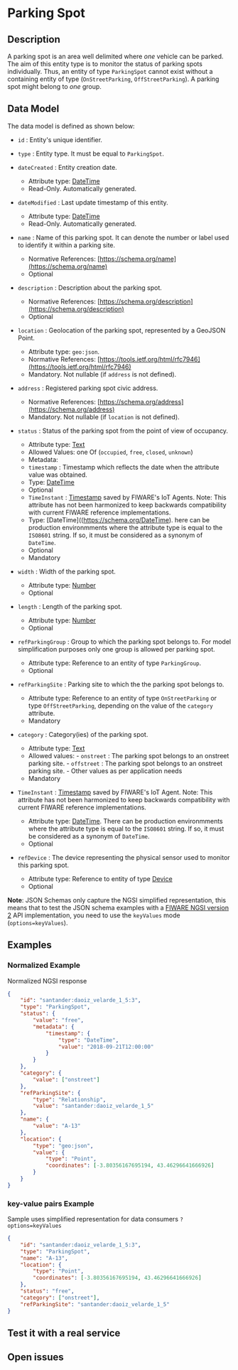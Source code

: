 # Parking Spot

## Description

A parking spot is an area well delimited where _one_ vehicle can be parked. The
aim of this entity type is to monitor the status of parking spots individually.
Thus, an entity of type `ParkingSpot` cannot exist without a containing entity
of type (`OnStreetParking`, `OffStreetParking`). A parking spot might belong to
_one_ group.

## Data Model

The data model is defined as shown below:

- `id` : Entity's unique identifier.

- `type` : Entity type. It must be equal to `ParkingSpot`.

- `dateCreated` : Entity creation date.

  - Attribute type: [DateTime](https://schema.org/DateTime)
  - Read-Only. Automatically generated.

- `dateModified` : Last update timestamp of this entity.

  - Attribute type: [DateTime](https://schema.org/DateTime)
  - Read-Only. Automatically generated.

- `name` : Name of this parking spot. It can denote the number or label used
    to identify it within a parking site.

  - Normative References: [https://schema.org/name](https://schema.org/name)
  - Optional

- `description` : Description about the parking spot.

  - Normative References:
        [https://schema.org/description](https://schema.org/description)
  - Optional

- `location` : Geolocation of the parking spot, represented by a GeoJSON
    Point.

  - Attribute type: `geo:json`.
  - Normative References:
        [https://tools.ietf.org/html/rfc7946](https://tools.ietf.org/html/rfc7946)
  - Mandatory. Not nullable (if `address` is not defined).

- `address` : Registered parking spot civic address.

  - Normative References:
        [https://schema.org/address](https://schema.org/address)
  - Mandatory. Not nullable (if `location` is not defined).

- `status` : Status of the parking spot from the point of view of occupancy.
  - Attribute type: [Text](https://schema.org/Text)
  - Allowed Values: one Of
    (`occupied`, `free`, `closed`, `unknown`)
  - Metadata:
  - `timestamp` : Timestamp which reflects the date when the attribute value was obtained.
  - Type: [DateTime](https://schema.org/DateTime)
  - Optional
  - `TimeInstant` :
    [Timestamp](https://github.com/telefonicaid/iotagent-node-lib#TimeInstant)
    saved by FIWARE's IoT Agents. Note: This attribute has not been harmonized
    to keep backwards compatibility with current FIWARE reference implementations.
  - Type: [DateTime]((https://schema.org/DateTime). here can
    be production environmments where the attribute type is equal to the
    `ISO8601` string. If so, it must be considered as a synonym of `DateTime`.
  - Optional
  - Mandatory

- `width` : Width of the parking spot.

  - Attribute type: [Number](https://schema.org/Number)
  - Optional

- `length` : Length of the parking spot.

  - Attribute type: [Number](https://schema.org/Number)
  - Optional

- `refParkingGroup` : Group to which the parking spot belongs to. For model
    simplification purposes only one group is allowed per parking spot.
  - Attribute type: Reference to an entity of type `ParkingGroup`.
  - Optional

- `refParkingSite` : Parking site to which the the parking spot belongs to.

  - Attribute type: Reference to an entity of type `OnStreetParking` or type
        `OffStreetParking`, depending on the value of the `category` attribute.
  - Mandatory

- `category` : Category(ies) of the parking spot.

  - Attribute type: [Text](https://schema.org/Text)
  - Allowed values:
        -   `onstreet` : The parking spot belongs to an onstreet parking site.
        -   `offstreet` : The parking spot belongs to an onstreet parking site.
        -   Other values as per application needs
  - Mandatory

- `TimeInstant` :
    [Timestamp](https://github.com/telefonicaid/iotagent-node-lib#TimeInstant)
    saved by FIWARE's IoT Agent. Note: This attribute has not been harmonized to
    keep backwards compatibility with current FIWARE reference
    implementations.
  - Attribute type: [DateTime](https://schema.org/DateTime).
    There can be production environmments where the attribute type is equal to
    the `ISO8601` string. If so, it must be considered as a synonym of
    `DateTime`.
  - Optional

- `refDevice` : The device representing the physical sensor used to monitor
    this parking spot.
  - Attribute type: Reference to entity of type
        [Device](../../../Device/Device/doc/spec.md)
  - Optional

**Note**: JSON Schemas only capture the NGSI simplified representation, this
means that to test the JSON schema examples with a
[FIWARE NGSI version 2](http://fiware.github.io/specifications/ngsiv2/stable)
API implementation, you need to use the `keyValues` mode (`options=keyValues`).

## Examples

### Normalized  Example

Normalized NGSI response

```json
{
    "id": "santander:daoiz_velarde_1_5:3",
    "type": "ParkingSpot",
    "status": {
        "value": "free",
        "metadata": {
            "timestamp": {
                "type": "DateTime",
                "value": "2018-09-21T12:00:00"
            }
        }
    },
    "category": {
        "value": ["onstreet"]
    },
    "refParkingSite": {
        "type": "Relationship",
        "value": "santander:daoiz_velarde_1_5"
    },
    "name": {
        "value": "A-13"
    },
    "location": {
        "type": "geo:json",
        "value": {
            "type": "Point",
            "coordinates": [-3.80356167695194, 43.46296641666926]
        }
    }
}
```

### key-value pairs Example

Sample uses simplified representation for data consumers `?options=keyValues`

```json
{
    "id": "santander:daoiz_velarde_1_5:3",
    "type": "ParkingSpot",
    "name": "A-13",
    "location": {
        "type": "Point",
        "coordinates": [-3.80356167695194, 43.46296641666926]
    },
    "status": "free",
    "category": ["onstreet"],
    "refParkingSite": "santander:daoiz_velarde_1_5"
}
```

## Test it with a real service

## Open issues
